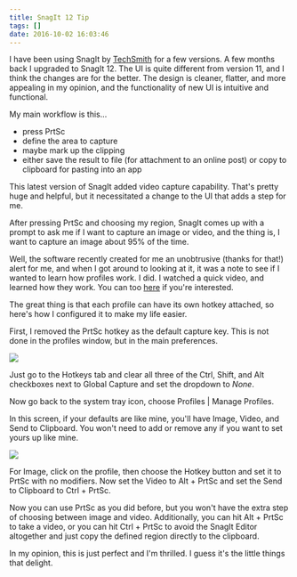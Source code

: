 ```yaml
---
title: SnagIt 12 Tip
tags: []
date: 2016-10-02 16:03:46
---
```


I have been using SnagIt by [TechSmith](http://www.techsmith.com) for a few versions. A few months back I upgraded to SnagIt 12\. The UI is quite different from version 11, and I think the changes are for the better. The design is cleaner, flatter, and more appealing in my opinion, and the functionality of new UI is intuitive and functional.

My main workflow is this...

*   press PrtSc
*   define the area to capture
*   maybe mark up the clipping
*   either save the result to file (for attachment to an online post) or copy to clipboard for pasting into an app

This latest version of SnagIt added video capture capability. That&#39;s pretty huge and helpful, but it necessitated a change to the UI that adds a step for me.

After pressing PrtSc and choosing my region, SnagIt comes up with a prompt to ask me if I want to capture an image or video, and the thing is, I want to capture an image about 95% of the time.

Well, the software recently created for me an unobtrusive (thanks for that!) alert for me, and when I got around to looking at it, it was a note to see if I wanted to learn how profiles work. I did. I watched a quick video, and learned how they work. You can too [here](http://www.techsmith.com/tutorial-snagit-12-save-capture-settings.html)&nbsp;if you&#39;re interested.

The great thing is that each profile can have its own hotkey attached, so here&#39;s how I configured it to make my life easier.

First, I removed the PrtSc hotkey as the default capture key. This is not done in the profiles window, but in the main preferences.

![](http://codefoster.blob.core.windows.net/site/image/6327a7fa26e54adaae6de27ab1536317/snagit_1.png)

Just go to the Hotkeys tab and clear all three of the Ctrl, Shift, and Alt checkboxes next to Global Capture and set the dropdown to _None_.

Now go back to the system tray icon, choose Profiles | Manage Profiles.

In this screen, if your defaults are like mine, you&#39;ll have Image, Video, and Send to Clipboard. You won&#39;t need to add or remove any if you want to set yours up like mine.

![](http://codefoster.blob.core.windows.net/site/image/c6bd0c63157348fbb03097d826d9d9f8/profiles_1.png)

For Image, click on the profile, then choose the Hotkey button and set it to PrtSc with no modifiers. Now set the Video to Alt + PrtSc and set the Send to Clipboard to Ctrl + PrtSc.

Now you can use PrtSc as you did before, but you won&#39;t have the extra step of choosing between image and video. Additionally, you can hit Alt + PrtSc to take a video, or you can hit Ctrl + PrtSc to avoid the SnagIt Editor altogether and just copy the defined region directly to the clipboard.

In my opinion, this is just perfect and I&#39;m thrilled. I guess it&#39;s the little things that delight.

&nbsp;